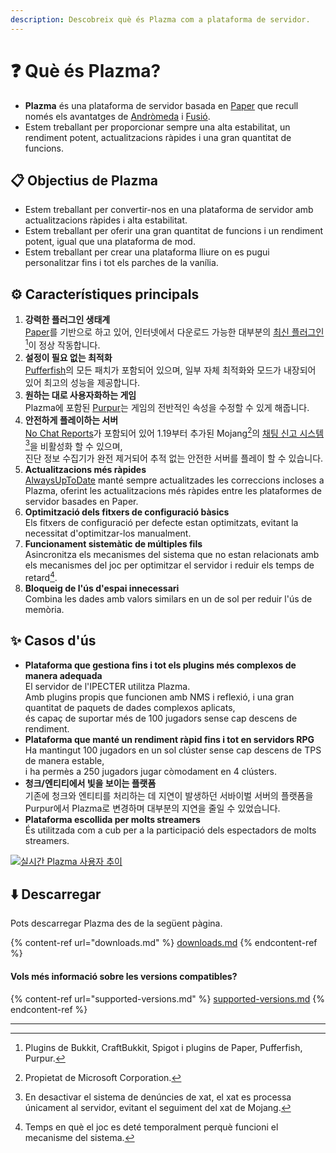 ```yaml
---
description: Descobreix què és Plazma com a plataforma de servidor.
---
```


# ❓ Què és Plazma?

- **Plazma** és una plataforma de servidor basada en [Paper](https://github.com/PaperMC/Paper) que recull només els avantatges de [Andròmeda](https://github.com/EarendelArchived/Andromeda) i [Fusió](https://github.com/RuinedTechnologyUnify/Fusion).
- Estem treballant per proporcionar sempre una alta estabilitat, un rendiment potent, actualitzacions ràpides i una gran quantitat de funcions.

## 📋 Objectius de Plazma <a href="#id-1" id="id-1"></a>

- Estem treballant per convertir-nos en una plataforma de servidor amb actualitzacions ràpides i alta estabilitat.
- Estem treballant per oferir una gran quantitat de funcions i un rendiment potent, igual que una plataforma de mod.
- Estem treballant per crear una plataforma lliure on es pugui personalitzar fins i tot els parches de la vanília.

## ⚙️ Característiques principals <a href="#id-2" id="id-2"></a>

1. **강력한 플러그인 생태계**\
   [Paper](https://github.com/PaperMC/Paper)를 기반으로 하고 있어, 인터넷에서 다운로드 가능한 대부분의 [최신 플러그인](#user-content-fn-1)[^1]이 정상 작동합니다.
2. **설정이 필요 없는 최적화**\
   [Pufferfish](https://github.com/pufferfish-gg/Pufferfish)의 모든 패치가 포함되어 있으며, 일부 자체 최적화와 모드가 내장되어 있어 최고의 성능을 제공합니다.
3. **원하는 대로 사용자화하는 게임**\
   Plazma에 포함된 [Purpur](https://github.com/PurpurMC/Purpur)는 게임의 전반적인 속성을 수정할 수 있게 해줍니다.
4. **안전하게 플레이하는 서버**\
   [No Chat Reports](https://github.com/Aizistral-Studios/No-Chat-Reports)가 포함되어 있어 1.19부터 추가된 Mojang[^2]의 [채팅 신고 시스템](#user-content-fn-3)[^3]을 비활성화 할 수 있으며,\
   진단 정보 수집기가 완전 제거되어 추적 없는 안전한 서버를 플레이 할 수 있습니다.
5. **Actualitzacions més ràpides**\
   [AlwaysUpToDate](https://github.com/PlazmaMC/AlwaysUpToDate) manté sempre actualitzades les correccions incloses a Plazma, oferint les actualitzacions més ràpides entre les plataformes de servidor basades en Paper.
6. **Optimització dels fitxers de configuració bàsics**\
   Els fitxers de configuració per defecte estan optimitzats, evitant la necessitat d'optimitzar-los manualment.
7. **Funcionament sistemàtic de múltiples fils**\
   Asincronitza els mecanismes del sistema que no estan relacionats amb els mecanismes del joc per optimitzar el servidor i reduir els temps de retard[^4].
8. **Bloqueig de l'ús d'espai innecessari**\
   Combina les dades amb valors similars en un de sol per reduir l'ús de memòria.

## ✨ Casos d'ús <a href="#id-3" id="id-3"></a>

- **Plataforma que gestiona fins i tot els plugins més complexos de manera adequada**\
  El servidor de l'IPECTER utilitza Plazma.\
  Amb plugins propis que funcionen amb NMS i reflexió, i una gran quantitat de paquets de dades complexos aplicats,\
  és capaç de suportar més de 100 jugadors sense cap descens de rendiment.
- **Plataforma que manté un rendiment ràpid fins i tot en servidors RPG**\
  Ha mantingut 100 jugadors en un sol clúster sense cap descens de TPS de manera estable,\
  i ha permès a 250 jugadors jugar còmodament en 4 clústers.
- **청크/엔티티에서 빛을 보이는 플랫폼**\
  기존에 청크와 엔티티를 처리하는 데 지연이 발생하던 서바이벌 서버의 플랫폼을 Purpur에서 Plazma로 변경하며 대부분의 지연을 줄일 수 있었습니다.
- **Plataforma escollida per molts streamers**\
  És utilitzada com a cub per a la participació dels espectadors de molts streamers.

[![실시간 Plazma 사용자 추이](https://badge.plazmamc.org/internal/bstats)](https://bstats.org/plugin/server-implementation/Plazma/18047)

## ⬇️ Descarregar

Pots descarregar Plazma des de la següent pàgina.

{% content-ref url="downloads.md" %}
[downloads.md](downloads.md)
{% endcontent-ref %}

#### Vols més informació sobre les versions compatibles?

{% content-ref url="supported-versions.md" %}
[supported-versions.md](supported-versions.md)
{% endcontent-ref %}

***

[^1]: Plugins de Bukkit, CraftBukkit, Spigot i plugins de Paper, Pufferfish, Purpur.

[^2]: Propietat de Microsoft Corporation.

[^3]: En desactivar el sistema de denúncies de xat, el xat es processa únicament al servidor, evitant el seguiment del xat de Mojang.

[^4]: Temps en què el joc es deté temporalment perquè funcioni el mecanisme del sistema.
